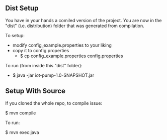 Dist Setup
----------

You have in your hands a comiled version of the project. You are now in the "dist" (i.e. distribution) folder that was generated from compilation.

To setup:

* modify config_example.properties to your liking
* copy it to config.properties
    * $ cp config_example.properties config.properties

To run (from inside this "dist" folder):

* $ java -jar iot-pump-1.0-SNAPSHOT.jar

Setup With Source
-----------------

If you cloned the whole repo, to compile issue:

$ mvn compile

To run:

$ mvn exec:java
